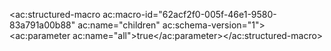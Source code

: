 
<ac:structured-macro ac:macro-id="62acf2f0-005f-46e1-9580-83a791a00b88" ac:name="children" ac:schema-version="1"><ac:parameter ac:name="all">true</ac:parameter></ac:structured-macro>
